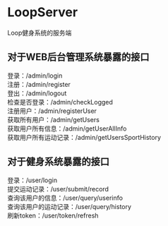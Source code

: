 # LoopServer
Loop健身系统的服务端

## 对于WEB后台管理系统暴露的接口
登录：/admin/login  
注册：/admin/register  
登出：/admin/logout  
检查是否登录：/admin/checkLogged  
注册用户：/admin/registerUser  
获取所有用户：/admin/getUsers  
获取用户所有信息：/admin/getUserAllInfo  
获取用户所有运动记录：/admin/getUsersSportHistory  

## 对于健身系统暴露的接口
登录：/user/login  
提交运动记录：/user/submit/record  
查询该用户的信息：/user/query/userinfo  
查询该用户的运动记录：/user/query/history  
刷新token：/user/token/refresh  
